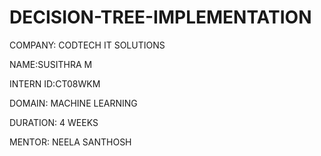 # DECISION-TREE-IMPLEMENTATION

COMPANY: CODTECH IT SOLUTIONS

NAME:SUSITHRA M

INTERN ID:CT08WKM

DOMAIN: MACHINE LEARNING

DURATION: 4 WEEKS

MENTOR: NEELA SANTHOSH
